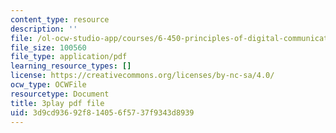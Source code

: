 ```yaml
---
content_type: resource
description: ''
file: /ol-ocw-studio-app/courses/6-450-principles-of-digital-communications-i-fall-2006/3d9cd93692f814056f5737f9343d8939_zJ56b-aErN4.pdf
file_size: 100560
file_type: application/pdf
learning_resource_types: []
license: https://creativecommons.org/licenses/by-nc-sa/4.0/
ocw_type: OCWFile
resourcetype: Document
title: 3play pdf file
uid: 3d9cd936-92f8-1405-6f57-37f9343d8939
---
```

